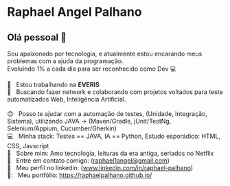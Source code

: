 # Raphael Angel Palhano

## Olá pessoal 👋

Sou apaixonado por tecnologia, e atualmente estou encarando meus problemas com a ajuda da programação.<br>
Evoluindo 1% a cada dia para ser reconhecido como Dev :computer:<br>

:office: &nbsp; Estou trabalhando na **EVERIS** 
 <br/> :purple_heart: &nbsp; Buscando fazer network e colaborando com projetos voltados para teste automatizados Web, Inteligência Artificial.  
 <br/> :blush: &nbsp; Posso te ajudar com a automação de testes, (Unidade, Integração, Sistema), utilizando JAVA -> (Maven/Gradle, jUnit/TestNg, Selenium/Appium, Cucumber/Gherkin)
 <br/> :computer: &nbsp; Minha stack: Testes == JAVA, IA == Python, Estudo esporádico: HTML, CSS, Javscript
 <br/> 💬  &nbsp; Sobre mim: Amo tecnologia, leituras da era antiga, seriados no Netflix
 <br/> :email: &nbsp; Entre em contato comigo: (raphael1angel@gmail.com)
  <br/> :blue_book: &nbsp; Meu perfil no linkedin: (www.linkedin.com/in/raphael-palhano) 
 <br/> 📓: &nbsp; Meu portfólio:  https://raphaelpalhano.github.io/



